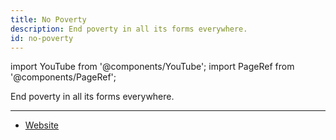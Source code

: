 ```yaml
---
title: No Poverty
description: End poverty in all its forms everywhere.
id: no-poverty
---
```


import YouTube from '@components/YouTube';
import PageRef from '@components/PageRef';

End poverty in all its forms everywhere.

---

- [Website](https://sdgs.un.org/goals/goal1)
